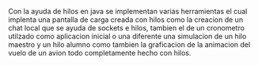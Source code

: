 Con la ayuda de hilos en java se implementan varias herramientas el cual implenta una pantalla de carga creada con hilos 
como la creacion de un chat local que se ayuda de sockets e hilos, tambien el de un cronometro utilzado como aplicacion inicial o una diferente una simulacion
de un hilo maestro y un hilo alumno como tambien la graficacion de la animacion del vuelo de un avion todo completamente hecho con hilos.
